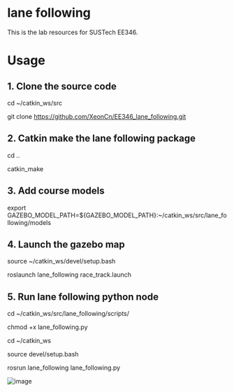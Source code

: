 # lane following
This is the lab resources for SUSTech EE346.

# Usage

## 1. Clone the source code
  cd ~/catkin_ws/src
  
  git clone https://github.com/XeonCn/EE346_lane_following.git
  
## 2. Catkin make the lane following package
  cd ..
  
  catkin_make

## 3. Add course models
   export GAZEBO_MODEL_PATH=${GAZEBO_MODEL_PATH}:~/catkin_ws/src/lane_following/models
   
## 4. Launch the gazebo map
   source ~/catkin_ws/devel/setup.bash
   
   roslaunch lane_following race_track.launch 

## 5. Run lane following python node
   
   cd ~/catkin_ws/src/lane_following/scripts/
   
   chmod +x lane_following.py
   
   cd ~/catkin_ws
   
   source devel/setup.bash
   
   rosrun lane_following lane_following.py

 ![image](https://github.com/zhaojieting/linefollowing/blob/main/data/demo.gif)
